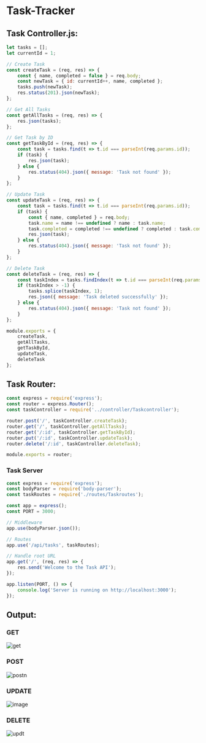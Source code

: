 # Task-Tracker
## Task Controller.js:
```js
let tasks = [];
let currentId = 1;

// Create Task
const createTask = (req, res) => {
    const { name, completed = false } = req.body;
    const newTask = { id: currentId++, name, completed };
    tasks.push(newTask);
    res.status(201).json(newTask);
};

// Get All Tasks
const getAllTasks = (req, res) => {
    res.json(tasks);
};

// Get Task by ID
const getTaskById = (req, res) => {
    const task = tasks.find(t => t.id === parseInt(req.params.id));
    if (task) {
        res.json(task);
    } else {
        res.status(404).json({ message: 'Task not found' });
    }
};

// Update Task
const updateTask = (req, res) => {
    const task = tasks.find(t => t.id === parseInt(req.params.id));
    if (task) {
        const { name, completed } = req.body;
        task.name = name !== undefined ? name : task.name;
        task.completed = completed !== undefined ? completed : task.completed;
        res.json(task);
    } else {
        res.status(404).json({ message: 'Task not found' });
    }
};

// Delete Task
const deleteTask = (req, res) => {
    const taskIndex = tasks.findIndex(t => t.id === parseInt(req.params.id));
    if (taskIndex > -1) {
        tasks.splice(taskIndex, 1);
        res.json({ message: 'Task deleted successfully' });
    } else {
        res.status(404).json({ message: 'Task not found' });
    }
};

module.exports = {
    createTask,
    getAllTasks,
    getTaskById,
    updateTask,
    deleteTask
};
```

## Task Router:
```js
const express = require('express');
const router = express.Router();
const taskController = require('../controller/Taskcontroller');

router.post('/', taskController.createTask);
router.get('/', taskController.getAllTasks);
router.get('/:id', taskController.getTaskById);
router.put('/:id', taskController.updateTask);
router.delete('/:id', taskController.deleteTask);

module.exports = router;
```

### Task Server
```js
const express = require('express');
const bodyParser = require('body-parser');
const taskRoutes = require('./routes/Taskroutes');

const app = express();
const PORT = 3000;

// Middleware
app.use(bodyParser.json());

// Routes
app.use('/api/tasks', taskRoutes);

// Handle root URL
app.get('/', (req, res) => {
    res.send('Welcome to the Task API');
});

app.listen(PORT, () => {
    console.log('Server is running on http://localhost:3000');
});
```
## Output:
### GET
![get](https://github.com/NITHISHKUMAR-P/Task_Postman/assets/93427017/7a132012-354b-458b-a3a9-97b0a4a16daa)

### POST
![postn](https://github.com/NITHISHKUMAR-P/Task_Postman/assets/93427017/9af765ba-4a72-44cb-bdbd-97832306fa67)

### UPDATE
![image](https://github.com/NITHISHKUMAR-P/Task_Postman/assets/93427017/166bf9a6-fdbb-47c5-b87c-e5b360c75fce)


### DELETE
![updt](https://github.com/NITHISHKUMAR-P/Task_Postman/assets/93427017/aaf43ec1-4a98-4805-9d5f-6fcb612c6dd0)


